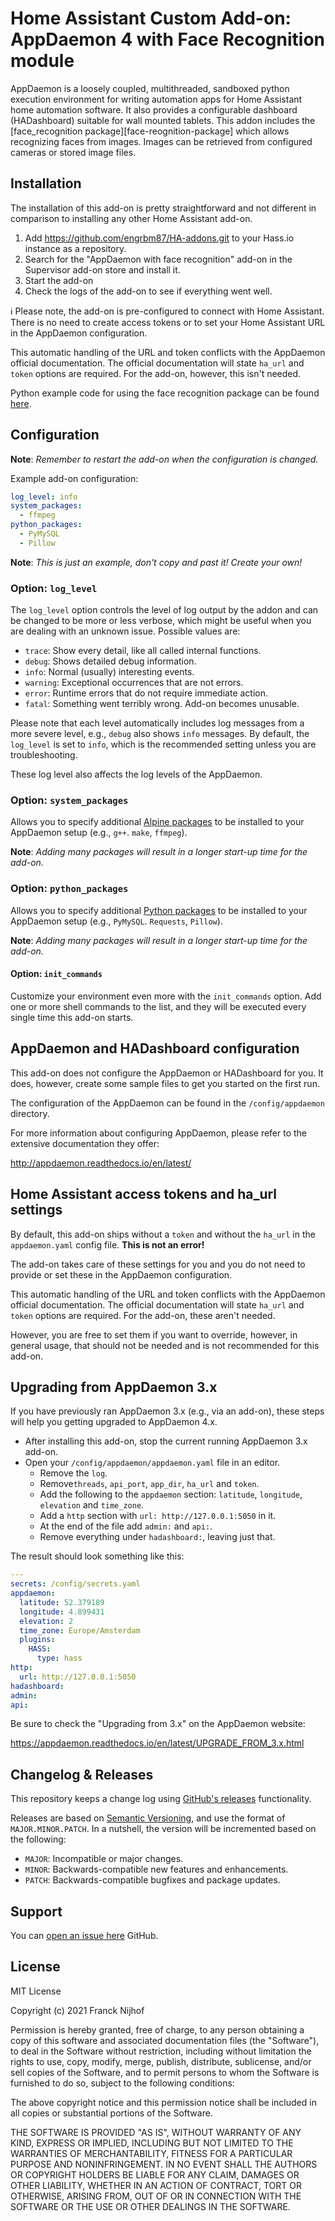 # Home Assistant Custom Add-on: AppDaemon 4 with Face Recognition module

AppDaemon is a loosely coupled, multithreaded, sandboxed python execution
environment for writing automation apps for Home Assistant home automation
software. It also provides a configurable dashboard (HADashboard) suitable
for wall mounted tablets.
This addon includes the [face_recognition package][face-reognition-package]
which allows recognizing faces from images.
Images can be retrieved from configured cameras or stored image files.

## Installation

The installation of this add-on is pretty straightforward and not different in
comparison to installing any other Home Assistant add-on.

1. Add <https://github.com/engrbm87/HA-addons.git> to your Hass.io instance
as a repository.
1. Search for the "AppDaemon with face recognition" add-on in the Supervisor
add-on store and install it.
1. Start the add-on
1. Check the logs of the add-on to see if everything went well.

:information_source: Please note, the add-on is pre-configured to connect with
Home Assistant. There is no need to create access tokens or to set your
Home Assistant URL in the AppDaemon configuration.

This automatic handling of the URL and token conflicts with the AppDaemon
official documentation. The official documentation will state `ha_url` and
`token` options are required. For the add-on, however, this isn't needed.

Python example code for using the face recognition package can be found [here][example-code].

## Configuration

**Note**: _Remember to restart the add-on when the configuration is changed._

Example add-on configuration:

```yaml
log_level: info
system_packages:
  - ffmpeg
python_packages:
  - PyMySQL
  - Pillow
```

**Note**: _This is just an example, don't copy and past it! Create your own!_

### Option: `log_level`

The `log_level` option controls the level of log output by the addon and can
be changed to be more or less verbose, which might be useful when you are
dealing with an unknown issue. Possible values are:

- `trace`: Show every detail, like all called internal functions.
- `debug`: Shows detailed debug information.
- `info`: Normal (usually) interesting events.
- `warning`: Exceptional occurrences that are not errors.
- `error`: Runtime errors that do not require immediate action.
- `fatal`: Something went terribly wrong. Add-on becomes unusable.

Please note that each level automatically includes log messages from a
more severe level, e.g., `debug` also shows `info` messages. By default,
the `log_level` is set to `info`, which is the recommended setting unless
you are troubleshooting.

These log level also affects the log levels of the AppDaemon.

### Option: `system_packages`

Allows you to specify additional [Alpine packages][alpine-packages] to be
installed to your AppDaemon setup (e.g., `g++`. `make`, `ffmpeg`).

**Note**: _Adding many packages will result in a longer start-up time
for the add-on._

### Option: `python_packages`

Allows you to specify additional [Python packages][python-packages] to be
installed to your AppDaemon setup (e.g., `PyMySQL`. `Requests`, `Pillow`).

**Note**: _Adding many packages will result in a longer start-up time
for the add-on._

#### Option: `init_commands`

Customize your environment even more with the `init_commands` option.
Add one or more shell commands to the list, and they will be executed every
single time this add-on starts.

## AppDaemon and HADashboard configuration

This add-on does not configure the AppDaemon or HADashboard for you.
It does, however, create some sample files to get you started on the first run.

The configuration of the AppDaemon can be found in the `/config/appdaemon`
directory.

For more information about configuring AppDaemon, please refer to the
extensive documentation they offer:

<http://appdaemon.readthedocs.io/en/latest/>

## Home Assistant access tokens and ha_url settings

By default, this add-on ships without a `token` and without the `ha_url`
in the `appdaemon.yaml` config file. **This is not an error!**

The add-on takes care of these settings for you and you do not need to provide
or set these in the AppDaemon configuration.

This automatic handling of the URL and token conflicts with the AppDaemon
official documentation. The official documentation will state `ha_url` and
`token` options are required. For the add-on, these aren't needed.

However, you are free to set them if you want to override, however, in
general usage, that should not be needed and is not recommended for this add-on.

## Upgrading from AppDaemon 3.x

If you have previously ran AppDaemon 3.x (e.g., via an add-on), these steps
will help you getting upgraded to AppDaemon 4.x.

- After installing this add-on, stop the current running AppDaemon 3.x add-on.
- Open your `/config/appdaemon/appdaemon.yaml` file in an editor.
  - Remove the `log`.
  - Remove`threads`, `api_port`, `app_dir`, `ha_url` and `token`.
  - Add the following to the `appdaemon` section: `latitude`, `longitude`,
    `elevation` and `time_zone`.
  - Add a `http` section with `url: http://127.0.0.1:5050` in it.
  - At the end of the file add `admin:` and `api:`.
  - Remove everything under `hadashboard:`, leaving just that.

The result should look something like this:

```yaml
---
secrets: /config/secrets.yaml
appdaemon:
  latitude: 52.379189
  longitude: 4.899431
  elevation: 2
  time_zone: Europe/Amsterdam
  plugins:
    HASS:
      type: hass
http:
  url: http://127.0.0.1:5050
hadashboard:
admin:
api:
```

Be sure to check the "Upgrading from 3.x" on the AppDaemon website:

<https://appdaemon.readthedocs.io/en/latest/UPGRADE_FROM_3.x.html>

## Changelog & Releases

This repository keeps a change log using [GitHub's releases][releases]
functionality.

Releases are based on [Semantic Versioning][semver], and use the format
of `MAJOR.MINOR.PATCH`. In a nutshell, the version will be incremented
based on the following:

- `MAJOR`: Incompatible or major changes.
- `MINOR`: Backwards-compatible new features and enhancements.
- `PATCH`: Backwards-compatible bugfixes and package updates.

## Support

You can [open an issue here][issue] GitHub.

## License

MIT License

Copyright (c) 2021 Franck Nijhof

Permission is hereby granted, free of charge, to any person obtaining a copy
of this software and associated documentation files (the "Software"), to deal
in the Software without restriction, including without limitation the rights
to use, copy, modify, merge, publish, distribute, sublicense, and/or sell
copies of the Software, and to permit persons to whom the Software is
furnished to do so, subject to the following conditions:

The above copyright notice and this permission notice shall be included in all
copies or substantial portions of the Software.

THE SOFTWARE IS PROVIDED "AS IS", WITHOUT WARRANTY OF ANY KIND, EXPRESS OR
IMPLIED, INCLUDING BUT NOT LIMITED TO THE WARRANTIES OF MERCHANTABILITY,
FITNESS FOR A PARTICULAR PURPOSE AND NONINFRINGEMENT. IN NO EVENT SHALL THE
AUTHORS OR COPYRIGHT HOLDERS BE LIABLE FOR ANY CLAIM, DAMAGES OR OTHER
LIABILITY, WHETHER IN AN ACTION OF CONTRACT, TORT OR OTHERWISE, ARISING FROM,
OUT OF OR IN CONNECTION WITH THE SOFTWARE OR THE USE OR OTHER DEALINGS IN THE
SOFTWARE.

[alpine-packages]: https://pkgs.alpinelinux.org/packages
[contributors]: https://github.com/hassio-addons/addon-appdaemon/graphs/contributors
[example-code]: https://github.com/engrbm87/appdaemon-with-face-recognition/tree/main/examples
[face-recognition-package]: https://github.com/ageitgey/face_recognition
[issue]: https://github.com/engrbm87/appdaemon-with-face-recognition/issues
[python-packages]: https://pypi.org/
[releases]: https://github.com/engrbm87/appdaemon-with-face-recognition/releases
[semver]: http://semver.org/spec/v2.0.0.htm
